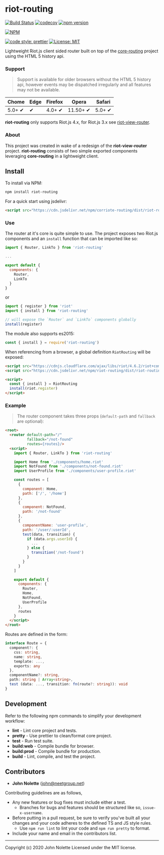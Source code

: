 # riot-routing

[![Build Status](https://img.shields.io/endpoint.svg?url=https%3A%2F%2Factions-badge.atrox.dev%2Fneetjn%2Friot-routing%2Fbadge&style=flat)](https://actions-badge.atrox.dev/neetjn/riot-routing/goto)
[![codecov](https://codecov.io/gh/neetjn/riot-routing/branch/master/graph/badge.svg)](https://codecov.io/gh/neetjn/riot-routing)
[![npm version](https://badge.fury.io/js/riot-routing.svg)](https://badge.fury.io/js/riot-routing)

[![NPM](https://nodei.co/npm/riot-routing.png)](https://nodei.co/npm/riot-routing/)

[![code style: prettier](https://img.shields.io/badge/code_style-prettier-ff69b4.svg)](https://github.com/prettier/prettier)
[![License: MIT](https://img.shields.io/badge/License-MIT-blue.svg)](LICENSE)

Lightweight Riot.js client sided router built on top of the [core-routing](https://github.com/neetjn/core-routing) project using the HTML 5 history api.

### Support

> Support is available for older browsers without the HTML 5 history api, however events may be dispatched irregularly and all features may not be available.

| Chome  | Edge | Firefox | Opera    | Safari |
|--------|------|---------|----------|--------|
| 5.0+ ✔ |  ✔   | 4.0+ ✔  | 11.50+ ✔ | 5.0+ ✔ |

**riot-routing** only supports Riot.js 4.x, for Riot.js 3.x see [riot-view-router](https://github.com/neetjn/riot-view-router).

### About

This project was created in wake of a redesign of the **riot-view-router** project. **riot-routing** consists of two simple exported components leveraging **core-routing** in a lightweight client.

## Install

To install via NPM:
```sh
npm install riot-routing
```
For a quick start using jsdelivr:
```html
<script src="https://cdn.jsdelivr.net/npm/corriote-routing/dist/riot-routing.browser.js"></script>
```

### Use

The router at it's core is quite simple to use. The project exposes two Riot.js components and an `install` function that can be imported like so:

```js
import { Router, LinkTo } from 'riot-routing'

...

export default {
  components: {
    Router,
    LinkTo
  }
}
```

or

```js
import { register } from 'riot'
import { install } from 'riot-routing'

// will expose the `Router` and `LinkTo` components globally
install(register)
```

The module also supports es2015:

```js
const { install } = require('riot-routing')
```

When referencing from a browser, a global definition `RiotRouting` will be exposed:

```html
<script src="https://cdnjs.cloudflare.com/ajax/libs/riot/4.6.2/riot+compiler.js"></script>
<script src="https://cdn.jsdelivr.net/npm/riot-routing/dist/riot-routing.browser.js"></script>

<script>
  const { install } = RiotRouting
  install(riot.register)
</script>
```

### Example

> The router component takes three props (`default-path` and `fallback` are optional):

```html
<root>
  <router default-path="/"
          fallback="/not-found"
          routes={routes}/>
  <script>
    import { Router, LinkTo } from 'riot-routing'

    import Home from './components/home.riot'
    import NotFound from './components/not-found.riot'
    import UserProfile from './components/user-profile.riot'

    const routes = [
      {
        component: Home,
        path: ['/', '/home']
      },
      {
        component: NotFound,
        path: '/not-found'
      },
      {
        componentName: 'user-profile',
        path: '/user/:userId',
        test(data, transition) {
          if (data.args.userId) {
            ...
          } else {
            transition('/not-found')
          }
        }
      }
    ]

    export default {
      components: {
        Router,
        Home,
        NotFound,
        UserProfile
      },
      routes
    }
  </script>
</root>
```

Routes are defined in the form:

```ts
interface Route = {
  component?: {
    css: string,
    name: string,
    template: ...,
    exports: any
  },
  componentName?: string,
  path: string | Array<string>,
  test (data: ..., transition: fn(route?: string)): void
}
```

## Development

Refer to the following npm commands to simplify your development workflow:

* **lint** - Lint core project and tests.
* **pretty** - Use prettier to clean/format core project.
* **test** - Run test suite.
* **build:web** - Compile bundle for browser.
* **build:prod** - Compile bundle for production.
* **build** - Lint, compile, and test the project.

## Contributors

* **John Nolette** (john@neetgroup.net)

Contributing guidelines are as follows,

* Any new features or bug fixes must include either a test.
  * Branches for bugs and features should be structured like so, `issue-x-username`.
* Before putting in a pull request, be sure to verify you've built all your changes and your code adheres to the defined TS and JS style rules.
  * Use `npm run lint` to lint your code and `npm run pretty` to format.
* Include your name and email in the contributors list.

---

Copyright (c) 2020 John Nolette Licensed under the MIT license.
